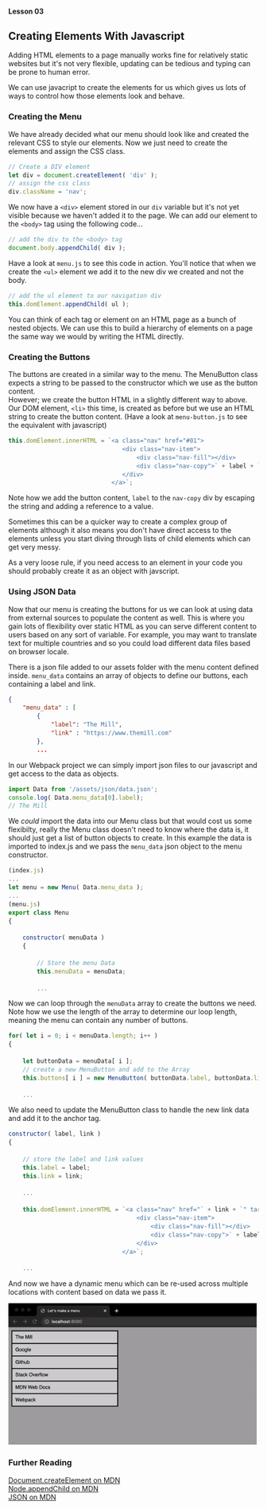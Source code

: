 #### Lesson 03
## Creating Elements With Javascript

Adding HTML elements to a page manually works fine for relatively static websites but it's not very flexible, updating can be tedious and typing can be prone to human error.  

We can use javacript to create the elements for us which gives us lots of ways to control how those elements look and behave.  

### Creating the Menu

We have already decided what our menu should look like and created the relevant CSS to style our elements. Now we just need to create the elements and assign the CSS class.  

```javascript
// Create a DIV element
let div = document.createElement( 'div' );
// assign the css class
div.className = 'nav';
```

We now have a `<div>` element stored in our `div` variable but it's not yet visible because we haven't added it to the page. We can add our element to the `<body>` tag using the following code...

```javascript
// add the div to the <body> tag
document.body.appendChild( div );
```

Have a look at `menu.js` to see this code in action. You'll notice that when we create the `<ul>` element we add it to the new div we created and not the body.

```javascript
// add the ul element to our navigation div 
this.domElement.appendChild( ul );
```

You can think of each tag or element on an HTML page as a bunch of nested objects. We can use this to build a hierarchy of elements on a page the same way we would by writing the HTML directly.  

### Creating the Buttons

The buttons are created in a similar way to the menu. The MenuButton class expects a string to be passed to the constructor which we use as the button content.  
However; we create the button HTML in a slightly different way to above. Our DOM element, `<li>` this time, is created as before but we use an HTML string to create the button content. (Have a look at `menu-button.js` to see the equivalent with javascript)

```javascript
this.domElement.innerHTML = `<a class="nav" href="#01">
                                <div class="nav-item">
                                    <div class="nav-fill"></div>
                                    <div class="nav-copy">` + label + `</div>
                                </div>
                             </a>`;
```
Note how we add the button content, `label` to the `nav-copy` div by escaping the string and adding a reference to a value.  

Sometimes this can be a quicker way to create a complex group of elements although it also means you don't have direct access to the elements unless you start diving through lists of child elements which can get very messy.  

As a very loose rule, if you need access to an element in your code you should probably create it as an object with javscript.  

### Using JSON Data 

Now that our menu is creating the buttons for us we can look at using data from external sources to populate the content as well. This is where you gain lots of flexibility over static HTML as you can serve different content to users based on any sort of variable. For example, you may want to translate text for multiple countries and so you could load different data files based on browser locale.  

There is a json file added to our assets folder with the menu content defined inside. `menu_data` contains an array of objects to define our buttons, each containing a label and link.

```json
{
    "menu_data" : [
        {
            "label": "The Mill",
            "link" : "https://www.themill.com"
        },
        ...
```

In our Webpack project we can simply import json files to our javascript and get access to the data as objects.  
```javascript
import Data from '/assets/json/data.json';
console.log( Data.menu_data[0].label);
// The Mill
```

We _could_ import the data into our Menu class but that would cost us some flexibilty, really the Menu class doesn't need to know where the data is, it should just get a list of button objects to create. In this example the data is imported to index.js and we pass the `menu_data` json object to the menu constructor.

```javascript
(index.js)
...
let menu = new Menu( Data.menu_data );
...
(menu.js)
export class Menu 
{

    constructor( menuData )
    {
        
        // Store the menu Data
        this.menuData = menuData;

        ...
```

Now we can loop through the `menuData` array to create the buttons we need. Note how we use the length of the array to determine our loop length, meaning the menu can contain any number of buttons.


```javascript
for( let i = 0; i < menuData.length; i++ )
{

    let buttonData = menuData[ i ];
    // create a new MenuButton and add to the Array
    this.buttons[ i ] = new MenuButton( buttonData.label, buttonData.link );

    ...
```

We also need to update the MenuButton class to handle the new link data and add it to the anchor tag.

```javascript
constructor( label, link )
{

    // store the label and link values
    this.label = label;
    this.link = link;
    
    ...

    this.domElement.innerHTML = `<a class="nav" href="` + link + `" target="_blank">
                                    <div class="nav-item">
                                        <div class="nav-fill"></div>
                                        <div class="nav-copy">` + label + `</div>
                                    </div>
                                </a>`;

    ...    

```

And now we have a dynamic menu which can be re-used across multiple locations with content based on data we pass it.

<img width="500" src="docs/lesson-03-complete.gif" />

### Further Reading

[Document.createElement on MDN](https://developer.mozilla.org/en-US/docs/Web/API/Document/createElement)  
[Node.appendChild on MDN](https://developer.mozilla.org/en-US/docs/Web/API/Node/appendChild)  
[JSON on MDN](https://developer.mozilla.org/en-US/docs/Web/JavaScript/Reference/Global_Objects/JSON)  